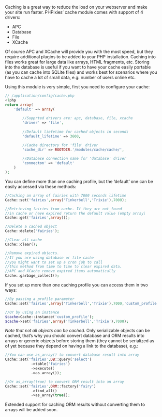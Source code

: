 Caching is a great way to reduce the load on your webserver and make your site run faster. PHPixies’ cache module comes with support of 4 drivers:

- APC
- Database
- File
- XCache

Of course APC and XCache will provide you with the most speed, but they require additional plugins to be added to your PHP installation. Caching into files works great for large data like arrays, HTML fragments, etc. Storing into the database is useful if you want to have your cache easily portable (as you can cache into SQLite files) and works best for scenarios where you have to cache a lot of small data, e.g. number of users online etc.

Using this module is very simple, first you need to configure your cache:

```php
// /application/config/cache.php
<?php
return array(
	'default' => array(
		
		//Supprted drivers are: apc, database, file, xcache
		'driver' => 'file',
		
		//Default liefetime for cached objects in seconds
		'default_lifetime' => 3600,

		//Cache directory for 'file' driver
		'cache_dir' => ROOTDIR.'/modules/cache/cache/',
		
		//Database connection name for 'database' driver
		'connecton' => 'default'
	)
);
```

You can define more than one caching profile, but the ‘default’ one can be easily accessed via these methods:

```php
//Caching an array of fairies with 7000 seconds lifetime
Cache::set('fairies',array('Tinkerbell','Trixie'),7000);

//Retrieving fairies from cache. If they are not found
//in cache or have expired return the default value (empty array)
Cache::get('fairies',array());

//Delete a cached object
Cache::delete('fairies');

//Clear all cache
Cache::clear();

//Remove expired objects.
//If you are using database or file cache
//you might want to set up a cron job to call
//this method from time to time to clear expired data.
//APC and XCache remove expired items automatically
Cache::garbage_collect();
```

If you set up more than one caching profile you can access them in two ways:

```php
//By passing a profile parameter
Cache::set('fairies',array('Tinkerbell','Trixie'),7000,'custom_profile');

//Or by using an instance
$cache=Cache::instance('custom_profile');
$cache->set('fairies',array('Tinkerbell','Trixie'),7000);
```

_Note that not all objects can be cached_. Only serializable objects can be cached, that’s why you should convert database and ORM results into arrays or generic objects before storing them (they cannot be serialized as of yet because they depend on having a link to the database), e.g.:

```php
//You can use as_array() to convert database result into array
Cache::set('fairies',DB::query('select')
			->table('fairies')
			->execute()
			->as_array());

//Or as_array(true) to convert ORM result into an array
Cache::set('fairies',ORM::factory('fairy')
			->find_all()
			->as_array(true));
```

Extended support for caching ORM results without converting them to arrays will be added soon.


